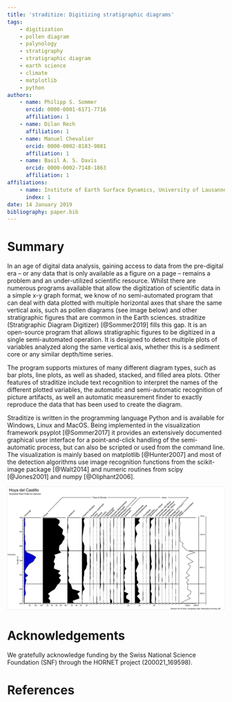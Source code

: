 ```yaml
---
title: 'straditize: Digitizing stratigraphic diagrams'
tags:
    - digitization
    - pollen diagram
    - palynology
    - stratigraphy
    - stratigraphic diagram
    - earth science
    - climate
    - matplotlib
    - python
authors:
    - name: Philipp S. Sommer
      orcid: 0000-0001-6171-7716
      affiliation: 1
    - name: Dilan Rech
      affiliation: 1
    - name: Manuel Chevalier
      orcid: 0000-0002-8183-9881
      affiliation: 1
    - name: Basil A. S. Davis
      orcid: 0000-0002-7148-1863
      affiliation: 1
affiliations:
    - name: Institute of Earth Surface Dynamics, University of Lausanne, Géopolis, 1015 Lausanne, Switzerland
      index: 1
date: 14 January 2019
bibliography: paper.bib
---
```


# Summary

In an age of digital data analysis, gaining access to data from the pre-digital
era – or any data that is only available as a figure on a page – remains a
problem and an under-utilized scientific resource. Whilst there are numerous
programs available that allow the digitization of scientific data in a simple
x-y graph format, we know of no semi-automated program that can deal with data
plotted with multiple horizontal axes that share the same vertical axis, such
as pollen diagrams (see image below) and other stratigraphic figures that are
common in the Earth sciences. straditize (Stratigraphic Diagram Digitizer)
[@Sommer2019] fills this gap. It is an open-source program that allows
stratigraphic figures to be digitized in a single semi-automated operation. It
is designed to detect multiple plots of variables analyzed along the same
vertical axis, whether this is a sediment core or any similar depth/time
series.

The program supports mixtures of many different
diagram types, such as bar plots, line plots, as well as shaded, stacked, and
filled area plots. Other features of straditize include text recognition to
interpret the names of the different plotted variables, the automatic and
semi-automatic recognition of picture artifacts, as well an automatic
measurement finder to exactly reproduce the data that has been used to create
the diagram.

Straditize is written in the programming language Python and is available for
Windows, Linux and MacOS. Being implemented in the visualization framework
psyplot [@Sommer2017] it provides an extensively documented graphical
user interface for a point-and-click handling of the semi-automatic process,
but can also be scripted or used from the command line. The visualization is
mainly based on matplotlib [@Hunter2007] and most of the detection algorithms
use image recognition functions from the scikit-image package [@Walt2014] and
numeric routines from scipy [@Jones2001] and numpy [@Oliphant2006].

![A standard pollen diagram from Hoya del Castillo with data from @Davis2007](hoya-del-castillo.png)

# Acknowledgements

We gratefully acknowledge funding by the Swiss National Science Foundation
(SNF) through the HORNET project (200021_169598).

# References
